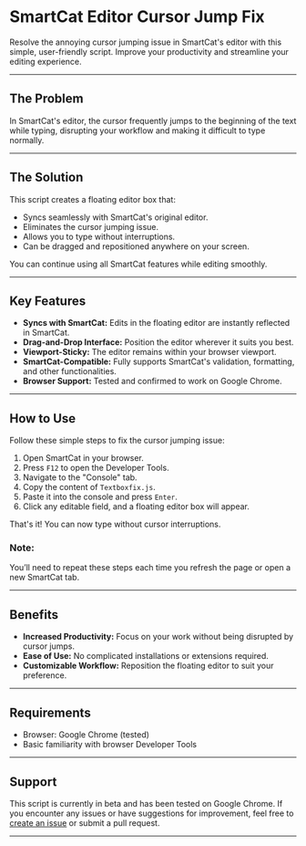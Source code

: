 # SmartCat Editor Cursor Jump Fix

Resolve the annoying cursor jumping issue in SmartCat's editor with this simple, user-friendly script. Improve your productivity and streamline your editing experience.

---

## The Problem
In SmartCat's editor, the cursor frequently jumps to the beginning of the text while typing, disrupting your workflow and making it difficult to type normally.

---

## The Solution
This script creates a floating editor box that:
- Syncs seamlessly with SmartCat's original editor.
- Eliminates the cursor jumping issue.
- Allows you to type without interruptions.
- Can be dragged and repositioned anywhere on your screen.

You can continue using all SmartCat features while editing smoothly.

---

## Key Features
- **Syncs with SmartCat:** Edits in the floating editor are instantly reflected in SmartCat.
- **Drag-and-Drop Interface:** Position the editor wherever it suits you best.
- **Viewport-Sticky:** The editor remains within your browser viewport.
- **SmartCat-Compatible:** Fully supports SmartCat's validation, formatting, and other functionalities.
- **Browser Support:** Tested and confirmed to work on Google Chrome.

---

## How to Use
Follow these simple steps to fix the cursor jumping issue:

1. Open SmartCat in your browser.
2. Press `F12` to open the Developer Tools.
3. Navigate to the "Console" tab.
4. Copy the content of `Textboxfix.js`.
5. Paste it into the console and press `Enter`.
6. Click any editable field, and a floating editor box will appear.

That's it! You can now type without cursor interruptions.

### Note:
You’ll need to repeat these steps each time you refresh the page or open a new SmartCat tab.

---

## Benefits
- **Increased Productivity:** Focus on your work without being disrupted by cursor jumps.
- **Ease of Use:** No complicated installations or extensions required.
- **Customizable Workflow:** Reposition the floating editor to suit your preference.

---

## Requirements
- Browser: Google Chrome (tested)
- Basic familiarity with browser Developer Tools

---

## Support
This script is currently in beta and has been tested on Google Chrome. If you encounter any issues or have suggestions for improvement, feel free to [create an issue](https://github.com/your-repo/smartcat-editor-fix/issues) or submit a pull request.

---


